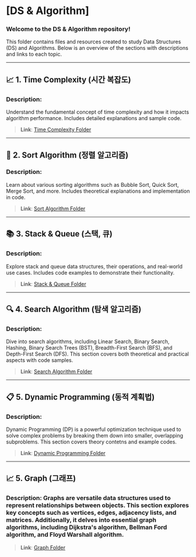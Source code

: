 # [DS & Algorithm]

### Welcome to the DS & Algorithm repository!
This folder contains files and resources created to study Data Structures (DS) and Algorithms. Below is an overview of the sections with descriptions and links to each topic.

---

## 📈 1. Time Complexity (시간 복잡도)
### Description:
Understand the fundamental concept of time complexity and how it impacts algorithm performance. Includes detailed explanations and sample code.

> **Link**: [Time Complexity Folder](https://github.com/bemjikim/TIL/tree/main/DS%26Algorithm/Time-Complexty)

---

## 🔄 2. Sort Algorithm (정렬 알고리즘)
### Description:
Learn about various sorting algorithms such as Bubble Sort, Quick Sort, Merge Sort, and more. Includes theoretical explanations and implementation in code.

> **Link**: [Sort Algorithm Folder](https://github.com/bemjikim/TIL/tree/main/DS%26Algorithm/Sort)

---

## 📚 3. Stack & Queue (스택, 큐)
### Description:
Explore stack and queue data structures, their operations, and real-world use cases. Includes code examples to demonstrate their functionality.

> **Link**: [Stack & Queue Folder](https://github.com/bemjikim/TIL/tree/main/DS%26Algorithm/Stack-Queue)

---

## 🔍 4. Search Algorithm (탐색 알고리즘)
### Description:
Dive into search algorithms, including Linear Search, Binary Search, Hashing, Binary Search Trees (BST), Breadth-First Search (BFS), and Depth-First Search (DFS). This section covers both theoretical and practical aspects with code samples.

> **Link**: [Search Algorithm Folder](https://github.com/bemjikim/TIL/tree/main/DS%26Algorithm/Search-Algorithm(Linear-Binary-Hash-BST-DFS-BFS))

---

## 📋 5. Dynamic Programming (동적 계획법)
### Description: 
Dynamic Programming (DP) is a powerful optimization technique used to solve complex problems by breaking them down into smaller, overlapping subproblems. This section covers theory contetns and example codes.

> **Link**: [Dynamic Programming Folder](https://github.com/bemjikim/TIL/tree/main/DS%26Algorithm/DP)

---

## 📈 5. Graph (그래프)
### Description: Graphs are versatile data structures used to represent relationships between objects. This section explores key concepts such as vertices, edges, adjacency lists, and matrices. Additionally, it delves into essential graph algorithms, including Dijkstra's algorithm, Bellman Ford algorithm, and Floyd Warshall algorithm.


> **Link**: [Graph Folder](https://github.com/bemjikim/TIL/tree/main/DS%26Algorithm/Graph)
